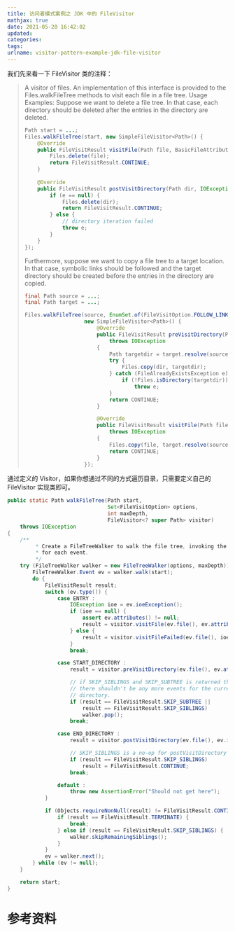 ```yaml
---
title: 访问者模式案例之 JDK 中的 FileVisitor
mathjax: true
date: 2021-05-20 16:42:02
updated:
categories:
tags:
urlname: visitor-pattern-example-jdk-file-visitor
---
```




<!-- more -->

我们先来看一下 FileVisitor 类的注释：

> A visitor of files. An implementation of this interface is provided to the Files.walkFileTree methods to visit each file in a file tree.
> Usage Examples: Suppose we want to delete a file tree. In that case, each directory should be deleted after the entries in the directory are deleted.
>
> ```java
> Path start = ...;
> Files.walkFileTree(start, new SimpleFileVisitor<Path>() {
>     @Override
>     public FileVisitResult visitFile(Path file, BasicFileAttributes attrs) throws IOException {
>         Files.delete(file);
>         return FileVisitResult.CONTINUE;
>     }
>     
>     @Override
>     public FileVisitResult postVisitDirectory(Path dir, IOException e) throws IOException {
>         if (e == null) {
>             Files.delete(dir);
>             return FileVisitResult.CONTINUE;
>         } else {
>             // directory iteration failed
>             throw e;
>         }
>     }
> });
> ```
>
> Furthermore, suppose we want to copy a file tree to a target location. In that case, symbolic links should be followed and the target directory should be created before the entries in the directory are copied.
>
> ```java
> final Path source = ...;
> final Path target = ...;
> 
> Files.walkFileTree(source, EnumSet.of(FileVisitOption.FOLLOW_LINKS), Integer.MAX_VALUE,
>                    new SimpleFileVisitor<Path>() {
>                        @Override
>                        public FileVisitResult preVisitDirectory(Path dir, BasicFileAttributes attrs)
>                            throws IOException
>                        {
>                            Path targetdir = target.resolve(source.relativize(dir));
>                            try {
>                                Files.copy(dir, targetdir);
>                            } catch (FileAlreadyExistsException e) {
>                                if (!Files.isDirectory(targetdir))
>                                    throw e;
>                            }
>                            return CONTINUE;
>                        }
> 
>                        @Override
>                        public FileVisitResult visitFile(Path file, BasicFileAttributes attrs)
>                            throws IOException
>                        {
>                            Files.copy(file, target.resolve(source.relativize(file)));
>                            return CONTINUE;
>                        }
>                    });
> ```



通过定义的 Visitor，如果你想通过不同的方式遍历目录，只需要定义自己的 FileVisitor 实现类即可。

```java
public static Path walkFileTree(Path start,
                                Set<FileVisitOption> options,
                                int maxDepth,
                                FileVisitor<? super Path> visitor)
    throws IOException
{
    /**
         * Create a FileTreeWalker to walk the file tree, invoking the visitor
         * for each event.
         */
    try (FileTreeWalker walker = new FileTreeWalker(options, maxDepth)) {
        FileTreeWalker.Event ev = walker.walk(start);
        do {
            FileVisitResult result;
            switch (ev.type()) {
                case ENTRY :
                    IOException ioe = ev.ioeException();
                    if (ioe == null) {
                        assert ev.attributes() != null;
                        result = visitor.visitFile(ev.file(), ev.attributes());
                    } else {
                        result = visitor.visitFileFailed(ev.file(), ioe);
                    }
                    break;

                case START_DIRECTORY :
                    result = visitor.preVisitDirectory(ev.file(), ev.attributes());

                    // if SKIP_SIBLINGS and SKIP_SUBTREE is returned then
                    // there shouldn't be any more events for the current
                    // directory.
                    if (result == FileVisitResult.SKIP_SUBTREE ||
                        result == FileVisitResult.SKIP_SIBLINGS)
                        walker.pop();
                    break;

                case END_DIRECTORY :
                    result = visitor.postVisitDirectory(ev.file(), ev.ioeException());

                    // SKIP_SIBLINGS is a no-op for postVisitDirectory
                    if (result == FileVisitResult.SKIP_SIBLINGS)
                        result = FileVisitResult.CONTINUE;
                    break;

                default :
                    throw new AssertionError("Should not get here");
            }

            if (Objects.requireNonNull(result) != FileVisitResult.CONTINUE) {
                if (result == FileVisitResult.TERMINATE) {
                    break;
                } else if (result == FileVisitResult.SKIP_SIBLINGS) {
                    walker.skipRemainingSiblings();
                }
            }
            ev = walker.next();
        } while (ev != null);
    }

    return start;
}
```











# 参考资料



